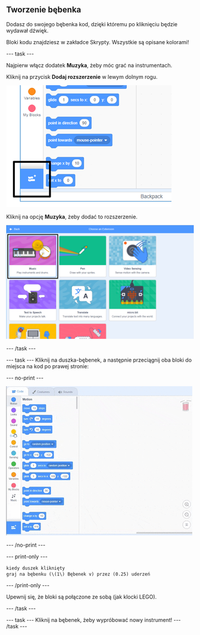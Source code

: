 ## Tworzenie bębenka

Dodasz do swojego bębenka kod, dzięki któremu po kliknięciu będzie wydawał dźwięk.

Bloki kodu znajdziesz w zakładce Skrypty. Wszystkie są opisane kolorami!

\--- task \---

Najpierw włącz dodatek **Muzyka**, żeby móc grać na instrumentach.

Kliknij na przycisk **Dodaj rozszerzenie** w lewym dolnym rogu.

![podświetlony przycisk Dodaj rozszerzenie](images/add-extension-annotated.png)

Kliknij na opcję **Muzyka**, żeby dodać to rozszerzenie.

![podświetlone rozszerzenie muzyki](images/click-music-annotated.png)

\--- /task \---

\--- task \--- Kliknij na duszka-bębenek, a następnie przeciągnij oba bloki do miejsca na kod po prawej stronie:

\--- no-print \---

![zrzut ekranu](images/connect-block.gif)

\--- /no-print \---

\--- print-only \---

```blocks3
kiedy duszek kliknięty
graj na bębenku (\(1\) Bębenek v) przez (0.25) uderzeń
```

\--- /print-only \---

Upewnij się, że bloki są połączone ze sobą (jak klocki LEGO).

\--- /task \---

\--- task \--- Kliknij na bębenek, żeby wypróbować nowy instrument! \--- /task \---